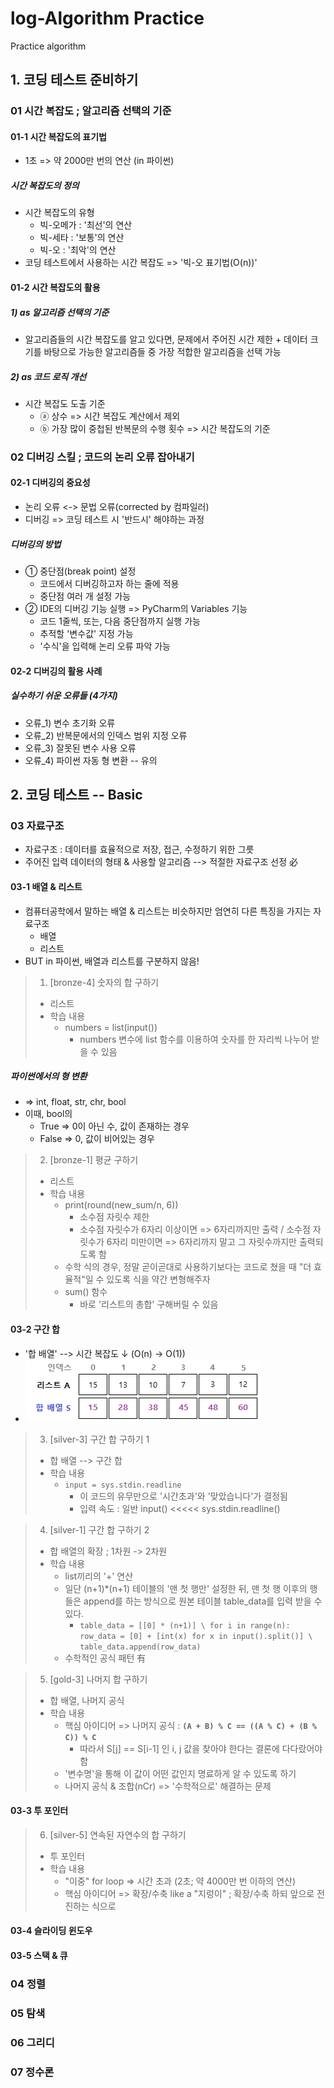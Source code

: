 # log-Algorithm Practice
Practice algorithm

## 1. 코딩 테스트 준비하기

### 01 시간 복잡도 ; 알고리즘 선택의 기준

#### 01-1 시간 복잡도의 표기법
- 1초 => 약 2000만 번의 연산 (in 파이썬)
##### 시간 복잡도의 정의
- 시간 복잡도의 유형
    - 빅-오메가 : '최선'의 연산
    - 빅-세타 : '보통'의 연산
    - 빅-오 : '최악'의 연산
- 코딩 테스트에서 사용하는 시간 복잡도 => '빅-오 표기법(O(n))'

#### 01-2 시간 복잡도의 활용
##### 1) as 알고리즘 선택의 기준
- 알고리즘들의 시간 복잡도를 알고 있다면, 문제에서 주어진 시간 제한 + 데이터 크기를 바탕으로 가능한 알고리즘들 중 가장 적합한 알고리즘을 선택 가능
##### 2) as 코드 로직 개선
- 시간 복잡도 도출 기준
    - ⓐ 상수 => 시간 복잡도 계산에서 제외
    - ⓑ 가장 많이 중첩된 반복문의 수행 횟수 => 시간 복잡도의 기준

### 02 디버깅 스킬 ; 코드의 논리 오류 잡아내기

#### 02-1 디버깅의 중요성
- 논리 오류 <-> 문법 오류(corrected by 컴파일러)
- 디버깅 => 코딩 테스트 시 '반드시' 해야하는 과정
##### 디버깅의 방법
- ① 중단점(break point) 설정
  - 코드에서 디버깅하고자 하는 줄에 적용
  - 중단점 여러 개 설정 가능
- ② IDE의 디버깅 기능 실행 => PyCharm의 Variables 기능
  - 코드 1줄씩, 또는, 다음 중단점까지 실행 가능
  - 추적할 '변수값' 지정 가능
  - '수식'을 입력해 논리 오류 파악 가능

#### 02-2 디버깅의 활용 사례
##### 실수하기 쉬운 오류들 (4가지)
- 오류_1) 변수 초기화 오류
- 오류_2) 반복문에서의 인덱스 범위 지정 오류
- 오류_3) 잘못된 변수 사용 오류
- 오류_4) 파이썬 자동 형 변환 -- 유의

## 2. 코딩 테스트 -- Basic

### 03 자료구조
- 자료구조 : 데이터를 효율적으로 저장, 접근, 수정하기 위한 그릇
- 주어진 입력 데이터의 형태 & 사용할 알고리즘 --> 적절한 자료구조 선정 必

#### 03-1 배열 & 리스트
- 컴퓨터공학에서 말하는 배열 & 리스트는 비슷하지만 엄연히 다른 특징을 가지는 자료구조
  - 배열
  - 리스트
- BUT in 파이썬, 배열과 리스트를 구분하지 않음!

> 001. [bronze-4] 숫자의 합 구하기
> - 리스트
> - 학습 내용
>   - numbers = list(input())
>     - numbers 변수에 list 함수를 이용하여 숫자를 한 자리씩 나누어 받을 수 있음

##### 파이썬에서의 형 변환
- => int, float, str, chr, bool
- 이때, bool의
  - True => 0이 아닌 수, 값이 존재하는 경우
  - False => 0, 값이 비어있는 경우

> 002. [bronze-1] 평균 구하기
> - 리스트
> - 학습 내용
>   - print(round(new_sum/n, 6))
>     - 소수점 자릿수 제한
>     - 소수점 자릿수가 6자리 이상이면 => 6자리까지만 출력 / 소수점 자릿수가 6자리 미만이면 => 6자리까지 말고 그 자릿수까지만 출력되도록 함
>   - 수학 식의 경우, 정말 곧이곧대로 사용하기보다는 코드로 쳤을 때 "더 효율적"일 수 있도록 식을 약간 변형해주자
>   - sum() 함수
>     - 바로 '리스트의 총합' 구해버릴 수 있음

#### 03-2 구간 합
- '합 배열' --> 시간 복잡도 ↓ (O(n) -> O(1))
- ![img_1.png](img_1.png)

> 003. [silver-3] 구간 합 구하기 1
> - 합 배열 --> 구간 합
> - 학습 내용
>   - `input = sys.stdin.readline`
>     - 이 코드의 유무만으로 '시간초과'와 '맞았습니다'가 결정됨
>     - 입력 속도 : 일반 input() <<<<< sys.stdin.readline()

> 004. [silver-1] 구간 합 구하기 2
> - 합 배열의 확장 ; 1차원 -> 2차원
> - 학습 내용
>   - list끼리의 '+' 연산
>   - 일단 (n+1)*(n+1) 테이블의 '맨 첫 행만' 설정한 뒤, 맨 첫 행 이후의 행들은 append를 하는 방식으로 원본 테이블 table_data를 입력 받을 수 있다.
>     - `table_data = [[0] * (n+1)] \
for i in range(n): row_data = [0] + [int(x) for x in input().split()] \
table_data.append(row_data)`
>   - 수학적인 공식 패턴 有

> 005. [gold-3] 나머지 합 구하기
> - 합 배열, 나머지 공식
> - 학습 내용
>   - 핵심 아이디어 => 나머지 공식 : **`(A + B) % C == ((A % C) + (B % C)) % C`**
>     - 따라서 S[j] == S[i-1] 인 i, j 값을 찾아야 한다는 결론에 다다랐어야 함
>   - '변수명'을 통해 이 값이 어떤 값인지 명료하게 알 수 있도록 하기
>   - 나머지 공식 & 조합(nCr) => '수학적으로' 해결하는 문제


#### 03-3 투 포인터

> 006. [silver-5] 연속된 자연수의 합 구하기
> - 투 포인터
> - 학습 내용
>   - "이중" for loop => 시간 초과 (2초; 약 4000만 번 이하의 연산)
>   - 핵심 아이디어 => 확장/수축 like a "지렁이" ; 확장/수축 하되 앞으로 전진하는 식으로


#### 03-4 슬라이딩 윈도우
#### 03-5 스택 & 큐

### 04 정렬

### 05 탐색

### 06 그리디

### 07 정수론